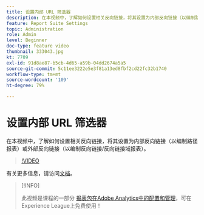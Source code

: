 ```yaml
---
title: 设置内部 URL 筛选器
description: 在本视频中，了解如何设置相关反向链接，将其设置为内部反向链接（以编制路径报表）或外部反向链接（以编制反向链接/反向链接域报表）。
feature: Report Suite Settings
topic: Administration
role: Admin
level: Beginner
doc-type: feature video
thumbnail: 333043.jpg
kt: 7709
exl-id: 91d8ae87-b5cb-4d65-a59b-04dd2674a5a5
source-git-commit: 5c11ee3222e5e3f81a13ed8fbf2cd22fc32b1740
workflow-type: tm+mt
source-wordcount: '109'
ht-degree: 79%

---
```


# 设置内部 URL 筛选器

在本视频中，了解如何设置相关反向链接，将其设置为内部反向链接（以编制路径报表）或外部反向链接（以编制反向链接/反向链接域报表）。

>[!VIDEO](https://video.tv.adobe.com/v/333043/?quality=12&learn=on)

有关更多信息，请访问[文档](https://experienceleague.adobe.com/docs/analytics/admin/admin-tools/internal-url-filter-admin.html)。

>[!INFO]
>
> 此视频是课程的一部分 [报表包在Adobe Analytics中的配置和管理](https://experienceleague.adobe.com/?recommended=Analytics-A-1-2021.1.administration)，可在Experience League上免费使用！